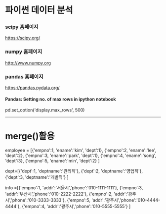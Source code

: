# 파이썬 데이터 분석


### scipy 홈페이지
https://scipy.org/

### numpy 홈페이지
http://www.numpy.org

### pandas 홈페이지
https://pandas.pydata.org/


#### Pandas: Setting no. of max rows in ipython notebook
pd.set_option('display.max_rows', 500)



-----------------------------------------------------------------------
# merge()활용
employee = [{'empno':1, 'ename':'kim', 'dept':1},
            {'empno':2, 'ename':'lee', 'dept':2}, 
            {'empno':3, 'ename':'park', 'dept':1}, 
            {'empno':4, 'ename':'song', 'dept':3},
            {'empno':5, 'ename':'min', 'dept':2} ]

dept=[{'dept':1, 'deptname':'관리직'},
      {'dept':2, 'deptname':'영업직'},
      {'dept':3, 'deptname':'개발직'} ]

info =[{'empno':1, 'addr':'서울시','phone':'010-1111-1111'},
       {'empno':3, 'addr':'부산시','phone':'010-2222-2222'}, 
       {'empno':2, 'addr':'광주시','phone':'010-3333-3333'}, 
       {'empno':5, 'addr':'광주시','phone':'010-4444-4444'},
       {'empno':4, 'addr':'광주시','phone':'010-5555-5555'} ]
